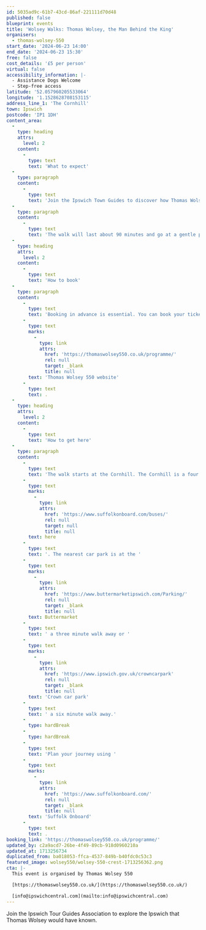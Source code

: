 ```yaml
---
id: 5035ad9c-61b7-43cd-86af-221111d70d48
published: false
blueprint: events
title: 'Wolsey Walks: Thomas Wolsey, the Man Behind the King'
organisers:
  - thomas-wolsey-550
start_date: '2024-06-23 14:00'
end_date: '2024-06-23 15:30'
free: false
cost_details: '£5 per person'
virtual: false
accessibility_information: |-
  - Assistance Dogs Welcome
  - Step-free access
latitude: '52.057960205533064'
longitude: '1.1528628708153115'
address_line_1: 'The Cornhill'
town: Ipswich
postcode: 'IP1 1DH'
content_area:
  -
    type: heading
    attrs:
      level: 2
    content:
      -
        type: text
        text: 'What to expect'
  -
    type: paragraph
    content:
      -
        type: text
        text: 'Join the Ipswich Town Guides to discover how Thomas Wolsey was born in Ipswich, and achieved the highest office in Church & State in the service of Henry VIII. Discover the places he knew as a boy, and his plans to make Ipswich his home once again, until his master turned against him and engineered his downfall.'
  -
    type: paragraph
    content:
      -
        type: text
        text: 'The walk will last about 90 minutes and go at a gentle pace.'
  -
    type: heading
    attrs:
      level: 2
    content:
      -
        type: text
        text: 'How to book'
  -
    type: paragraph
    content:
      -
        type: text
        text: 'Booking in advance is essential. You can book your ticket via the '
      -
        type: text
        marks:
          -
            type: link
            attrs:
              href: 'https://thomaswolsey550.co.uk/programme/'
              rel: null
              target: _blank
              title: null
        text: 'Thomas Wolsey 550 website'
      -
        type: text
        text: .
  -
    type: heading
    attrs:
      level: 2
    content:
      -
        type: text
        text: 'How to get here'
  -
    type: paragraph
    content:
      -
        type: text
        text: 'The walk starts at the Cornhill. The Cornhill is a four minute walk from Tower Ramparts bus station in the town centre - see the latest bus timetables '
      -
        type: text
        marks:
          -
            type: link
            attrs:
              href: 'https://www.suffolkonboard.com/buses/'
              rel: null
              target: null
              title: null
        text: here
      -
        type: text
        text: '. The nearest car park is at the '
      -
        type: text
        marks:
          -
            type: link
            attrs:
              href: 'https://www.buttermarketipswich.com/Parking/'
              rel: null
              target: _blank
              title: null
        text: Buttermarket
      -
        type: text
        text: ' a three minute walk away or '
      -
        type: text
        marks:
          -
            type: link
            attrs:
              href: 'https://www.ipswich.gov.uk/crowncarpark'
              rel: null
              target: _blank
              title: null
        text: 'Crown car park'
      -
        type: text
        text: ' a six minute walk away.'
      -
        type: hardBreak
      -
        type: hardBreak
      -
        type: text
        text: 'Plan your journey using '
      -
        type: text
        marks:
          -
            type: link
            attrs:
              href: 'https://www.suffolkonboard.com/'
              rel: null
              target: _blank
              title: null
        text: 'Suffolk Onboard'
      -
        type: text
        text: .
booking_link: 'https://thomaswolsey550.co.uk/programme/'
updated_by: c2a9acd7-26be-4f49-89cb-918d0960210a
updated_at: 1713256734
duplicated_from: ba018053-ffca-4537-849b-b40fdc0c53c3
featured_image: wolsey550/wolsey-550-crest-1713256362.png
cta: |-
  This event is organised by Thomas Wolsey 550

  [https://thomaswolsey550.co.uk/](https://thomaswolsey550.co.uk/)

  [info@ipswichcentral.com](mailto:info@ipswichcentral.com)
---
```

Join the Ipswich Tour Guides Association to explore the Ipswich that Thomas Wolsey would have known.